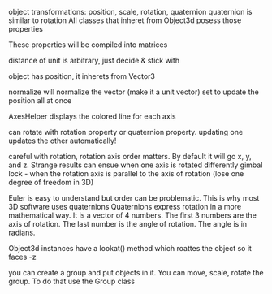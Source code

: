 object transformations: position, scale, rotation, quaternion
quaternion is similar to rotation
All classes that inheret from Object3d posess those properties

These properties will be compiled into matrices

distance of unit is arbitrary, just decide & stick with

object has position, it inherets from Vector3

normalize will normalize the vector (make it a unit vector)
set to update the position all at once

AxesHelper displays the colored line for each axis

can rotate with rotation property or quaternion property.
updating one updates the other automatically!

careful with rotation, rotation axis order matters.  By default it will go x, y, and z.
Strange results can ensue when one axis is rotated differently
gimbal lock - when the rotation axis is parallel to the axis of rotation (lose one degree of freedom in 3D)

Euler is easy to understand but order can be problematic.  This is why most 3D software uses quaternions
Quaternions express rotation in a more mathematical way. It is a vector of 4 numbers.
The first 3 numbers are the axis of rotation.
The last number is the angle of rotation.  The angle is in radians.

Object3d instances have a lookat() method which roattes the object so it faces -z

you can create a group and put objects in it.  You can move, scale, rotate the group.  To do that use the Group class